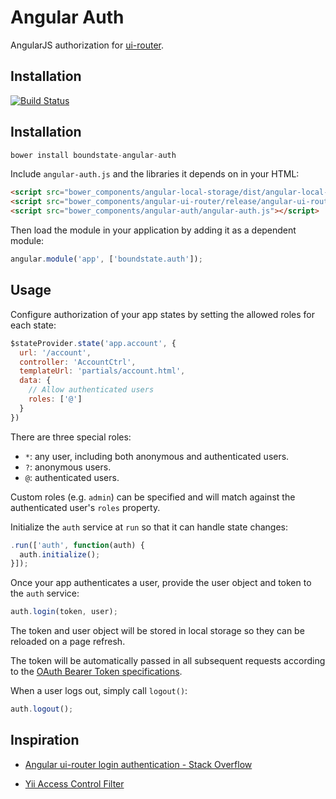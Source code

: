 # Angular Auth

AngularJS authorization for [ui-router](https://github.com/angular-ui/ui-router).

## Installation

[![Build Status](https://travis-ci.org/boundstate/angular-assessment.svg)](https://travis-ci.org/boundstate/angular-assessment)

## Installation

```js
bower install boundstate-angular-auth
```

Include `angular-auth.js` and the libraries it depends on in your HTML:

```html
<script src="bower_components/angular-local-storage/dist/angular-local-storage.js"></script>
<script src="bower_components/angular-ui-router/release/angular-ui-router.js"></script>
<script src="bower_components/angular-auth/angular-auth.js"></script>
```
    
Then load the module in your application by adding it as a dependent module:

```js
angular.module('app', ['boundstate.auth']);
```

## Usage

Configure authorization of your app states by setting the allowed roles for each state:

```js
$stateProvider.state('app.account', {
  url: '/account',
  controller: 'AccountCtrl',
  templateUrl: 'partials/account.html',
  data: {
    // Allow authenticated users
    roles: ['@']
  }
})
```
    
There are three special roles:

-  `*`: any user, including both anonymous and authenticated users.
-  `?`: anonymous users.
-  `@`: authenticated users.

Custom roles (e.g. `admin`) can be specified and will match against the authenticated user's `roles` property.

Initialize the `auth` service at `run` so that it can handle state changes:

```js
.run(['auth', function(auth) {
  auth.initialize();
}]);
```
    
Once your app authenticates a user, provide the user object and token to the `auth` service:

```js
auth.login(token, user);
```
    
The token and user object will be stored in local storage so they can be reloaded on a page refresh.

The token will be automatically passed in all subsequent requests according to the 
[OAuth Bearer Token specifications](http://tools.ietf.org/html/rfc6750).
    
When a user logs out, simply call `logout()`:

```js
auth.logout();
```

## Inspiration

* [Angular ui-router login authentication - Stack Overflow](http://stackoverflow.com/a/22540482)

* [Yii Access Control Filter](http://www.yiiframework.com/doc/guide/1.1/en/topics.auth#access-control-filter)
